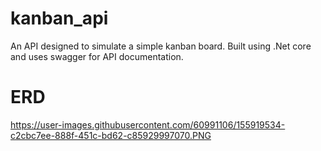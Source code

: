# kanban_api

An API designed to simulate a simple kanban board. Built using .Net core and uses swagger for API documentation.

# ERD
https://user-images.githubusercontent.com/60991106/155919534-c2cbc7ee-888f-451c-bd62-c85929997070.PNG
